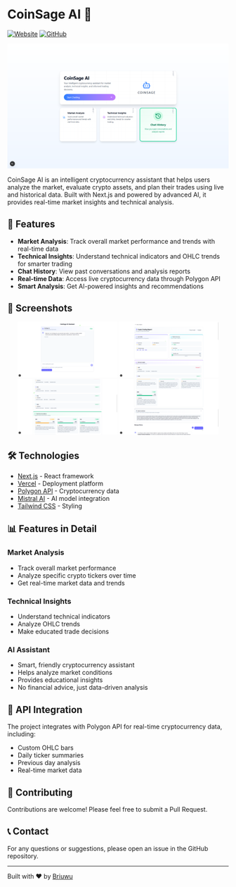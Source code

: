 # CoinSage AI 🤖

[![Website](https://img.shields.io/badge/Website-CoinSage%20AI-blue)](https://coin-sage-ai.vercel.app/)
[![GitHub](https://img.shields.io/badge/GitHub-CoinSageAI-green)](https://github.com/Briuwu/CoinSageAI)

![CoinSage AI Preview](/public/1.png)

CoinSage AI is an intelligent cryptocurrency assistant that helps users analyze the market, evaluate crypto assets, and plan their trades using live and historical data. Built with Next.js and powered by advanced AI, it provides real-time market insights and technical analysis.

## 🌟 Features

- **Market Analysis**: Track overall market performance and trends with real-time data
- **Technical Insights**: Understand technical indicators and OHLC trends for smarter trading
- **Chat History**: View past conversations and analysis reports
- **Real-time Data**: Access live cryptocurrency data through Polygon API
- **Smart Analysis**: Get AI-powered insights and recommendations

## 📸 Screenshots

<div align="center">
  <img src="/public/2.png" alt="Feature 1" width="45%"/>
  <img src="/public/3.png" alt="Feature 2" width="45%"/>
  <img src="/public/4.png" alt="Feature 3" width="45%"/>
  <img src="/public/5.png" alt="Feature 4" width="45%"/>
</div>

## 🛠️ Technologies

- [Next.js](https://nextjs.org/) - React framework
- [Vercel](https://vercel.com) - Deployment platform
- [Polygon API](https://polygon.io/) - Cryptocurrency data
- [Mistral AI](https://mistral.ai/) - AI model integration
- [Tailwind CSS](https://tailwindcss.com/) - Styling

## 📊 Features in Detail

### Market Analysis

- Track overall market performance
- Analyze specific crypto tickers over time
- Get real-time market data and trends

### Technical Insights

- Understand technical indicators
- Analyze OHLC trends
- Make educated trade decisions

### AI Assistant

- Smart, friendly cryptocurrency assistant
- Helps analyze market conditions
- Provides educational insights
- No financial advice, just data-driven analysis

## 🔧 API Integration

The project integrates with Polygon API for real-time cryptocurrency data, including:

- Custom OHLC bars
- Daily ticker summaries
- Previous day analysis
- Real-time market data

## 🤝 Contributing

Contributions are welcome! Please feel free to submit a Pull Request.

## 📞 Contact

For any questions or suggestions, please open an issue in the GitHub repository.

---

Built with ❤️ by [Briuwu](https://github.com/Briuwu)
